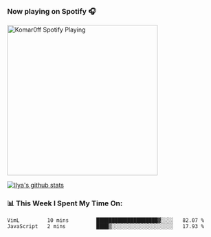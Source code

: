 ### Now playing on Spotify 🎧

[<img src="https://spotify-playing-puce.vercel.app/api/spotify" alt="Komar0ff Spotify Playing" width="350" />](https://open.spotify.com/user/s6zkxrrclsh72vtvdrqm8ttji)

[![Ilya's github stats](https://github-readme-stats.vercel.app/api?username=komar0ff&count_private=true&theme=graywhite&show_icons=true)](https://github.com/anuraghazra/github-readme-stats)

### 📊 This Week I Spent My Time On:
<!--START_SECTION:waka-->
```text
VimL         10 mins         ████████████████████▓░░░░   82.07 % 
JavaScript   2 mins          ████▒░░░░░░░░░░░░░░░░░░░░   17.93 % 
```
<!--END_SECTION:waka-->
